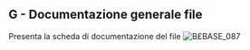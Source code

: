 ## G - Documentazione generale file
Presenta la scheda di documentazione del file
![B£BASE_087](http://doc.smeup.com/immagini/MBDOC_SCH-OJFILE_G/BXBASE_087.png)